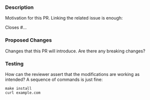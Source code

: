 ### Description

Motivation for this PR. Linking the related issue is enough:

Closes #...

### Proposed Changes

Changes that this PR will introduce. Are there any breaking changes?

### Testing

How can the reviewer assert that the modifications are working as intended? A sequence of commands is just fine:

```
make install
curl example.com
```

